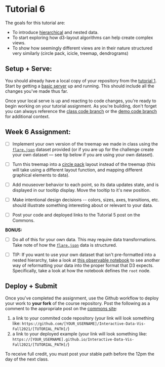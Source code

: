 # Tutorial 6

The goals for this tutorial are:

- To introduce [hierarchical](https://github.com/d3/d3-hierarchy) and nested data.
- To start exploring how d3-layout algorithms can help create complex views.
- To show how seemingly different views are in their nature structured very similarly (circle pack, icicle, treemap, dendrograms)

## Setup + Serve:

You should already have a local copy of your repository from the [tutorial 1](../1_1_getting_started/README.md). Start by getting a [basic server](../1_1_getting_started/3_BASIC_SERVER.md) up and running. This should include all the changes you've made thus far.

Once your local serve is up and reacting to code changes, you're ready to begin working on your tutorial assignment.
As you're building, don't forget you can always reference the [class code branch](https://github.com/InteractiveDataVis/Interactive-Data-Vis-Fall2021/tree/class/) or the [demo code branch](https://github.com/InteractiveDataVis/Interactive-Data-Vis-Fall2021/tree/demo/) for additional context.

## Week 6 Assignment:

- [ ] Implement your own version of the treemap we made in class using the [`flare.json`](../data/flare.json) dataset provided (or if you are up for the challenge create your own dataset — see tip below if you are using your own dataset).

- [ ] Turn this treemap into a [circle pack](https://github.com/d3/d3-hierarchy#pack) layout instead of the treemap (this will take using a different layout function, and mapping different graphical elements to data).

- [ ] Add mouseover behavior to each point, so its data updates state, and is displayed in our tooltip display. Move the tooltip to it's new position.

- [ ] Make intentional design decisions -- colors, sizes, axes, transitions, etc. should illustrate something interesting about or relevant to your data.

- [ ] Post your code and deployed links to the Tutorial 5 post on the Commons.

**BONUS:**

- [ ] Do all of this for your own data. This may require data transformations. Take note of how the [`flare.json`](../data/flare.json) data is structured.

- [ ] TIP: If you want to use your own dataset that isn't pre-formatted into a nested hierarchy, take a look at [this observable notebook](https://observablehq.com/@mbostock/2019-h-1b-employers) to see another way of reformatting your data into the proper format that D3 expects. Specifically, take a look at how the notebook defines the `root` node.

## Deploy + Submit

Once you've completed the assignment, use the Github workflow to deploy your work to **your fork** of the course repository. Post the following as a comment to the appropriate post on the [commons site](https://interactivedatavis2021.commons.gc.cuny.edu/):
1. a link to your commited code repository (your link will look something like: `https://github.com/[YOUR_USERNAME]/Interactive-Data-Vis-Fall2021/[TUTORIAL_PATH]/`)
2. a link to your deployed example (your link will look something like: `https://[YOUR_USERNAME].github.io/Interactive-Data-Vis-Fall2021/[TUTORIAL_PATH]/`)

To receive full credit, you must post your stable path before the 12pm the day of the next class.


